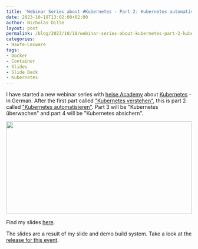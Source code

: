 ```yaml
---
title: 'Webinar Series about #Kubernetes - Part 2: Kubernetes automatisieren (German)'
date: 2023-10-18T13:02:00+02:00
author: Nicholas Dille
layout: post
permalink: /blog/2023/10/18/webinar-series-about-kubernetes-part-2-kubernetes-automatisieren/
categories:
- Haufe-Lexware
tags:
- Docker
- Container
- Slides
- Slide Deck
- Kubernetes
---
```

I have started a new webinar series with [heise Academy](https://heise-academy.de/) about [Kubernetes](https://heise-academy.de/webinare/kubernetes1023) - in German. After the first part called ["Kubernetes verstehen"](/blog/2023/10/11/webinar-series-about-kubernetes-part-1-kubernetes-verstehen/), this is part 2 called ["Kubernetes automatisieren"](https://heise-academy.de/webinare/kubernetes1023_continous-deployment). Part 3 will be "Kubernetes überwachen" and part 4 will be "Kubernetes absichern".

<img src="/media/2023/10/lenny-kuhne-jHZ70nRk7Ns-unsplash.jpg" style="object-fit: cover; object-position: center 45%; width: 100%; height: 250px;" />

<!--more-->

Find my slides [here](/slides/2023-10-18/heise-Kubernetes-automatisieren.html).

The slides are a result of my slide and demo build system. Take a look at the [release for this event](https://github.com/nicholasdille/container-slides/releases/tag/20231018).
